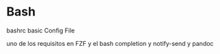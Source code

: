 # Bash
bashrc basic Config File



uno de los requisitos en FZF y el bash completion y notify-send    y pandoc